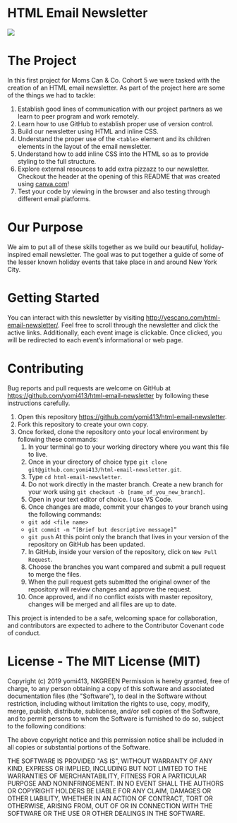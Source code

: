 # HTML Email Newsletter

<img src="https://i.imgur.com/jXvLQRa.png" />

# The Project

In this first project for Moms Can & Co. Cohort 5 we were tasked with the creation of an HTML email newsletter. As part of the project here are some of the things we had to tackle:

1. Establish good lines of communication with our project partners as we learn to peer program and work remotely.
2. Learn how to use GitHub to establish proper use of version control.
3. Build our newsletter using HTML and inline CSS.
4. Understand the proper use of the `<table>` element and its children elements in the layout of the email newsletter.
5. Understand how to add inline CSS into the HTML so as to provide styling to the full structure.
6. Explore external resources to add extra pizzazz to our newsletter. Checkout the header at the opening of this README that was created using <a href="https://www.canva.com/">canva.com</a>!
7. Test your code by viewing in the browser and also testing through different email platforms.

# Our Purpose

We aim to put all of these skills together as we build our beautiful, holiday-inspired email newsletter. The goal was to put together a guide of some of the lesser known holiday events that take place in and around New York City.

# Getting Started

You can interact with this newsletter by visiting <a href="http://yescano.com/html-email-newsletter/">http://yescano.com/html-email-newsletter/</a>. Feel free to scroll through the newsletter and click the active links. Additionally, each event image is clickable. Once clicked, you will be redirected to each event’s informational or web page.

# Contributing

Bug reports and pull requests are welcome on GitHub at <a href="https://github.com/yomi413/html-email-newsletter">https://github.com/yomi413/html-email-newsletter</a> by following these instructions carefully.

1. Open this repository <a href="https://github.com/yomi413/html-email-newsletter">https://github.com/yomi413/html-email-newsletter</a>.
2. Fork this repository to create your own copy.
3. Once forked, clone the repository onto your local environment by following these commands:
   1. In your terminal go to your working directory where you want this file to live.
   2. Once in your directory of choice type `git clone git@github.com:yomi413/html-email-newsletter.git`.
   3. Type `cd html-email-newsletter`.
   4. Do not work directly in the master branch. Create a new branch for your work using `git checkout -b [name_of_you_new_branch]`.
   5. Open in your text editor of choice. I use VS Code.
   6. Once changes are made, commit your changes to your branch using the following commands:
   - `git add <file name>`
   - `git commit -m “[Brief but descriptive message]”`
   - `git push`
     At this point only the branch that lives in your version of the repository on GitHub has been updated.
   7. In GitHub, inside your version of the repository, click on `New Pull Request`.
   8. Choose the branches you want compared and submit a pull request to merge the files.
   9. When the pull request gets submitted the original owner of the repository will review changes and approve the request.
   10. Once approved, and if no conflict exists with master repository, changes will be merged and all files are up to date.

This project is intended to be a safe, welcoming space for collaboration, and contributors are expected to adhere to the Contributor Covenant code of conduct.

# License - The MIT License (MIT)

Copyright (c) 2019 yomi413, NKGREEN
Permission is hereby granted, free of charge, to any person obtaining a copy of this software and associated documentation files (the "Software"), to deal in the Software without restriction, including without limitation the rights to use, copy, modify, merge, publish, distribute, sublicense, and/or sell copies of the Software, and to permit persons to whom the Software is furnished to do so, subject to the following conditions:

The above copyright notice and this permission notice shall be included in all copies or substantial portions of the Software.

THE SOFTWARE IS PROVIDED "AS IS", WITHOUT WARRANTY OF ANY KIND, EXPRESS OR IMPLIED, INCLUDING BUT NOT LIMITED TO THE WARRANTIES OF MERCHANTABILITY, FITNESS FOR A PARTICULAR PURPOSE AND NONINFRINGEMENT. IN NO EVENT SHALL THE AUTHORS OR COPYRIGHT HOLDERS BE LIABLE FOR ANY CLAIM, DAMAGES OR OTHER LIABILITY, WHETHER IN AN ACTION OF CONTRACT, TORT OR OTHERWISE, ARISING FROM, OUT OF OR IN CONNECTION WITH THE SOFTWARE OR THE USE OR OTHER DEALINGS IN THE SOFTWARE.
